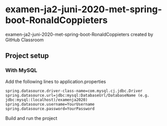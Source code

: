 # examen-ja2-juni-2020-met-spring-boot-RonaldCoppieters
examen-ja2-juni-2020-met-spring-boot-RonaldCoppieters created by GitHub Classroom

## Project setup
### With MySQL
Add the following lines to application.properties
```
spring.datasource.driver-class-name=com.mysql.cj.jdbc.Driver
spring.datasource.url=jdbc:mysql:DatabaseUrl/DatabaseName (e.g. jdbc:mysql:(localhost)/examenja2020)
spring.datasource.username=YourUsername
spring.datasource.password=YourPassword
```

Build and run the project
